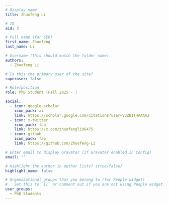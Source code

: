 ```yaml
---
# Display name
title: Zhuofeng Li

# ID
aid: 3

# Full name (for SEO)
first_name: Zhuofeng
last_name: Li

# Username (this should match the folder name)
authors:
  - Zhuofeng Li

# Is this the primary user of the site?
superuser: false

# Role/position
role: PhD Student (Fall 2025 - )

social:
  - icon: google-scholar
    icon_pack: ai
    link: https://scholar.google.com/citations?user=V3ZBIT4AAAAJ
  - icon: x-twitter
    icon_pack: fab
    link: https://x.com/zhuofengli96475
  - icon: github
    icon_pack: fab
    link: https://github.com/Zhuofeng-Li

# Enter email to display Gravatar (if Gravatar enabled in Config)
email: ''

# Highlight the author in author lists? (true/false)
highlight_name: false

# Organizational groups that you belong to (for People widget)
#   Set this to `[]` or comment out if you are not using People widget.
user_groups:
  - PhD Students
---
```

